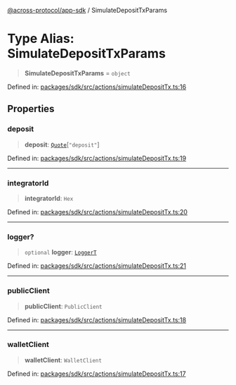 [@across-protocol/app-sdk](../README.md) / SimulateDepositTxParams

# Type Alias: SimulateDepositTxParams

> **SimulateDepositTxParams** = `object`

Defined in: [packages/sdk/src/actions/simulateDepositTx.ts:16](https://github.com/across-protocol/toolkit/blob/6b29eb5487c0ac0b498f1f420b1793303bd8b70a/packages/sdk/src/actions/simulateDepositTx.ts#L16)

## Properties

### deposit

> **deposit**: [`Quote`](Quote.md)\[`"deposit"`\]

Defined in: [packages/sdk/src/actions/simulateDepositTx.ts:19](https://github.com/across-protocol/toolkit/blob/6b29eb5487c0ac0b498f1f420b1793303bd8b70a/packages/sdk/src/actions/simulateDepositTx.ts#L19)

***

### integratorId

> **integratorId**: `Hex`

Defined in: [packages/sdk/src/actions/simulateDepositTx.ts:20](https://github.com/across-protocol/toolkit/blob/6b29eb5487c0ac0b498f1f420b1793303bd8b70a/packages/sdk/src/actions/simulateDepositTx.ts#L20)

***

### logger?

> `optional` **logger**: [`LoggerT`](LoggerT.md)

Defined in: [packages/sdk/src/actions/simulateDepositTx.ts:21](https://github.com/across-protocol/toolkit/blob/6b29eb5487c0ac0b498f1f420b1793303bd8b70a/packages/sdk/src/actions/simulateDepositTx.ts#L21)

***

### publicClient

> **publicClient**: `PublicClient`

Defined in: [packages/sdk/src/actions/simulateDepositTx.ts:18](https://github.com/across-protocol/toolkit/blob/6b29eb5487c0ac0b498f1f420b1793303bd8b70a/packages/sdk/src/actions/simulateDepositTx.ts#L18)

***

### walletClient

> **walletClient**: `WalletClient`

Defined in: [packages/sdk/src/actions/simulateDepositTx.ts:17](https://github.com/across-protocol/toolkit/blob/6b29eb5487c0ac0b498f1f420b1793303bd8b70a/packages/sdk/src/actions/simulateDepositTx.ts#L17)
